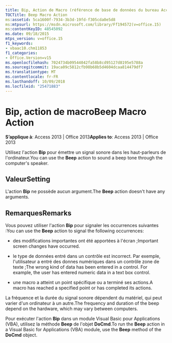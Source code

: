 ```yaml
---
title: Bip, Action de Macro (référence de base de données du bureau Access)
TOCTitle: Beep Macro Action
ms:assetid: 5ca1600f-7934-3b3d-19fd-f305cda0e5d8
ms:mtpsurl: https://msdn.microsoft.com/library/Ff194572(v=office.15)
ms:contentKeyID: 48545092
ms.date: 09/18/2015
mtps_version: v=office.15
f1_keywords:
- vbaac10.chm11853
f1_categories:
- Office.Version=v15
ms.openlocfilehash: 7024734b09544042fa58b8cd95127d8195e5788a
ms.sourcegitcommit: 19aca09c5812cfb98b68b5d4604dcaa814479df7
ms.translationtype: MT
ms.contentlocale: fr-FR
ms.lasthandoff: 10/09/2018
ms.locfileid: "25471883"
---
```

# <a name="beep-macro-action"></a><span data-ttu-id="c630f-102">Bip, action de macro</span><span class="sxs-lookup"><span data-stu-id="c630f-102">Beep Macro Action</span></span>


<span data-ttu-id="c630f-103">**S’applique à**: Access 2013 | Office 2013</span><span class="sxs-lookup"><span data-stu-id="c630f-103">**Applies to**: Access 2013 | Office 2013</span></span>

<span data-ttu-id="c630f-104">Utilisez l'action **Bip** pour émettre un signal sonore dans les haut-parleurs de l'ordinateur.</span><span class="sxs-lookup"><span data-stu-id="c630f-104">You can use the **Beep** action to sound a beep tone through the computer's speaker.</span></span>

## <a name="setting"></a><span data-ttu-id="c630f-105">Valeur</span><span class="sxs-lookup"><span data-stu-id="c630f-105">Setting</span></span>

<span data-ttu-id="c630f-106">L'action **Bip** ne possède aucun argument.</span><span class="sxs-lookup"><span data-stu-id="c630f-106">The **Beep** action doesn't have any arguments.</span></span>

## <a name="remarks"></a><span data-ttu-id="c630f-107">Remarques</span><span class="sxs-lookup"><span data-stu-id="c630f-107">Remarks</span></span>

<span data-ttu-id="c630f-108">Vous pouvez utiliser l'action **Bip** pour signaler les occurrences suivantes :</span><span class="sxs-lookup"><span data-stu-id="c630f-108">You can use the **Beep** action to signal the following occurrences:</span></span>

  - <span data-ttu-id="c630f-109">des modifications importantes ont été apportées à l'écran ;</span><span class="sxs-lookup"><span data-stu-id="c630f-109">Important screen changes have occurred.</span></span>

  - <span data-ttu-id="c630f-p101">le type de données entré dans un contrôle est incorrect. Par exemple, l'utilisateur a entré des donnes numériques dans un contrôle zone de texte ;</span><span class="sxs-lookup"><span data-stu-id="c630f-p101">The wrong kind of data has been entered in a control. For example, the user has entered numeric data in a text box control.</span></span>

  - <span data-ttu-id="c630f-112">une macro a atteint un point spécifique ou a terminé ses actions.</span><span class="sxs-lookup"><span data-stu-id="c630f-112">A macro has reached a specified point or has completed its actions.</span></span>

<span data-ttu-id="c630f-113">La fréquence et la durée du signal sonore dépendent du matériel, qui peut varier d'un ordinateur à un autre.</span><span class="sxs-lookup"><span data-stu-id="c630f-113">The frequency and duration of the beep depend on the hardware, which may vary between computers.</span></span>

<span data-ttu-id="c630f-114">Pour exécuter l'action **Bip** dans un module Visual Basic pour Applications (VBA), utilisez la méthode **Beep** de l'objet **DoCmd**.</span><span class="sxs-lookup"><span data-stu-id="c630f-114">To run the **Beep** action in a Visual Basic for Applications (VBA) module, use the **Beep** method of the **DoCmd** object.</span></span>

